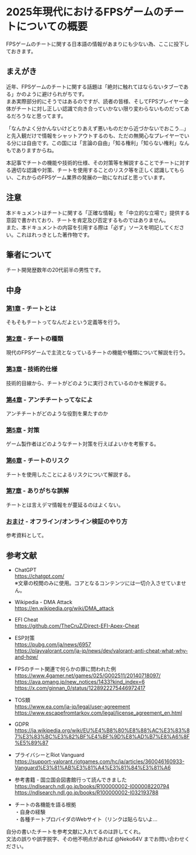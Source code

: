 # 2025年現代におけるFPSゲームのチートについての概要
FPSゲームのチートに関する日本語の情報があまりにも少ない為、ここに投下しておきます。

## まえがき
近年、FPSゲームのチートに関する話題は「絶対に触れてはならないタブーである」かのように避けられがちです。  
まあ実際部分的にそうではあるのですが、読者の皆様、そしてFPSプレイヤー全体がチートに対し正しい認識で向き合っていかない限り変わらないものだってあるだろうなと思ってます。

「なんかよく分かんないけどとりあえず悪いものだから近づかないでおこう…」と先入観だけで情報をシャットアウトするのも、ただの無関心なプレイヤーでいる分には自由です。この国には「言論の自由」「知る権利」「知らない権利」なんもでありますからね。

本記事でチートの機能や技術的仕様、その対策等を解説することでチートに対する適切な認識や対策、チートを使用することのリスク等を正しく認識してもらい、これからのFPSゲーム業界の発展の一助になればと思っています。

## 注意
本ドキュメントはチートに関する「正確な情報」を「中立的な立場で」提供する意図で書かれており、チートを肯定及び否定するものではありません。  
また、本ドキュメントの内容を引用する際は「必ず」ソースを明記してください。これはれっきとした著作物です。

## 筆者について
チート開発歴数年の20代前半の男性です。  

## 中身
### [第1章](docs/01_概要.md) - チートとは
そもそもチートってなんだよという定義等を行う。

### [第2章](docs/02_種類.md) - チートの種類
現代のFPSゲームで主流となっているチートの機能や種類について解説を行う。

### [第3章](docs/03_技術的手法について.md) - 技術的仕様
技術的目線から、チートがどのように実行されているのかを解説する。

### [第4章](docs/04_アンチチートの役割.md) - アンチチートってなによ
アンチチートがどのような役割を果たすのか

### [第5章](docs/05_対策について.md) - 対策
ゲーム製作者はどのようなチート対策を行えばよいかを考察する。

### [第6章](docs/06_チートのリスク.md) - チートのリスク
チートを使用したことによるリスクについて解説する。

### [第7章](docs/07_よくある誤解と訂正.md) - ありがちな誤解
チートとは言えデマ情報をが蔓延るのはよくない。

### [おまけ](docs/おまけ_チートが疑われる場合.md) - オフライン/オンライン検証のやり方
参考資料として。

## 参考文献
* ChatGPT  
https://chatgpt.com/  
※文章の校閲のみに使用。コアとなるコンテンツには一切介入させていません。

* Wikipedia - DMA Attack  
https://en.wikipedia.org/wiki/DMA_attack

* EFI Cheat  
https://github.com/TheCruZ/Direct-EFI-Apex-Cheat

* ESP対策  
https://pubg.com/ja/news/6957  
https://playvalorant.com/ja-jp/news/dev/valorant-anti-cheat-what-why-and-how/

* FPSのチート関連で何らかの罪に問われた例  
https://www.4gamer.net/games/025/G002511/20140718097/  
https://ava.pmang.jp/new_notices/1433?kind_index=6  
https://x.com/ginnan_0/status/1228922275446972417

* TOS類  
https://www.ea.com/ja-jp/legal/user-agreement  
https://www.escapefromtarkov.com/legal/license_agreement_en.html

* GDPR  
https://ja.wikipedia.org/wiki/EU%E4%B8%80%E8%88%AC%E3%83%87%E3%83%BC%E3%82%BF%E4%BF%9D%E8%AD%B7%E8%A6%8F%E5%89%87

* プライバシーとRiot Vanguard  
https://support-valorant.riotgames.com/hc/ja/articles/360046160933-Vanguard%E3%81%AB%E3%81%A4%E3%81%84%E3%81%A6

* 参考書籍 - 国立国会図書館行って読んできました  
https://ndlsearch.ndl.go.jp/books/R100000002-I000008220794  
https://ndlsearch.ndl.go.jp/books/R100000002-I032193788

* チートの各機能を語る根拠  
・自身の経験  
・各種チートプロバイダのWebサイト（リンクは貼らないよ…

自分の書いたチートを参考文献に入れてるのは許してくれ。  
文法の誤りや誤字脱字、その他不明点があれば @Neko64V までお問い合わせください。